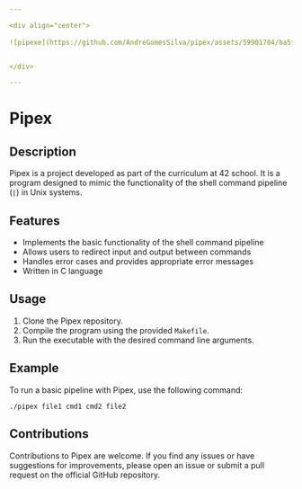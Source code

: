 ```yaml
---

<div align="center">
  
![pipexe](https://github.com/AndreGomesSilva/pipex/assets/59901704/ba5ff419-6983-4154-a941-f4c675de6d92)


</div>

---
```


# Pipex

## Description

Pipex is a project developed as part of the curriculum at 42 school. It is a program designed to mimic the functionality of the shell command pipeline (`|`) in Unix systems.

## Features

- Implements the basic functionality of the shell command pipeline
- Allows users to redirect input and output between commands
- Handles error cases and provides appropriate error messages
- Written in C language

## Usage

1. Clone the Pipex repository.
2. Compile the program using the provided `Makefile`.
3. Run the executable with the desired command line arguments.

## Example

To run a basic pipeline with Pipex, use the following command:

```
./pipex file1 cmd1 cmd2 file2

```

## Contributions

Contributions to Pipex are welcome. If you find any issues or have suggestions for improvements, please open an issue or submit a pull request on the official GitHub repository.
